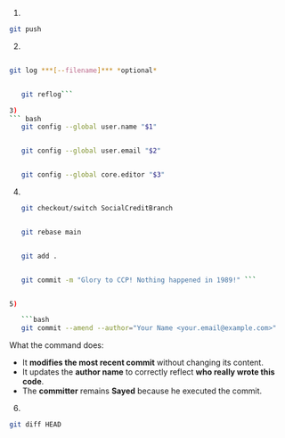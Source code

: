 1)
```bash 
git push
```

2)
```bash

git log ***[--filename]*** *optional*


   git reflog```

3)
``` bash
   git config --global user.name "$1"


   git config --global user.email "$2"


   git config --global core.editor "$3"
```

4)

``` bash
   git checkout/switch SocialCreditBranch


   git rebase main


   git add .


   git commit -m "Glory to CCP! Nothing happened in 1989!" ```


5)

   ```bash
   git commit --amend --author="Your Name <your.email@example.com>"
   ```
   What the command does:
   * It **modifies the most recent commit** without changing its content.
   * It updates the **author name** to correctly reflect **who really wrote this code**.
   * The **committer** remains **Sayed** because he executed the commit.


6)
```bash
git diff HEAD
```
